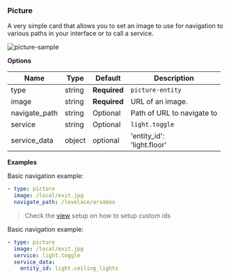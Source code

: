 ### Picture

A very simple card that allows you to set an image to use for navigation to various paths in your interface or to call a service.

![picture-sample](https://user-images.githubusercontent.com/1444314/42169623-44e76f06-7de2-11e8-96ca-9cbefca25df8.png)

**Options**

| Name | Type | Default | Description
| --- | --- | --- | ---
| type | string | **Required** | `picture-entity`
| image | string | **Required**| URL of an image.
| navigate_path | string | Optional | Path of URL to navigate to
| service | string | Optional | `light.toggle`
| service_data | object | optional | 'entity_id':<br> 'light.floor'


**Examples**

Basic navigation example:

```yaml
- type: picture
  image: /local/exit.jpg
  navigate_path: /lovelace/arsaboo
```

> Check the [view](Readme.md#views) setup on how to setup custom ids

Basic navigation example:

```yaml
- type: picture
  image: /local/exit.jpg
  service: light.toggle
  service_data:
    entity_id: light.ceiling_lights
```
